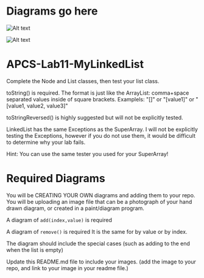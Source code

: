 # Diagrams go here

![Alt text](IMAGEFILENAME.jpg?raw=true "Title" ) 

![Alt text](IMAGEFILENAME.jpg?raw=true "Title" ) 

# APCS-Lab11-MyLinkedList

Complete the Node and List classes, then test your list class. 

toString() is required. The format is just like the ArrayList: comma+space separated values inside of square brackets. Examplels: "[]" or "[value1]" or "[value1, value2, value3]"

toStringReversed() is highly suggested but will not be explicitly tested.

LinkedList has the same Exceptions as the SuperArray. I will not be explicitly testing the Exceptions, however if you do not use them, it would be difficult to determine why your lab fails.

Hint: You can use the same tester you used for your SuperArray!

# Required Diagrams


You will be CREATING YOUR OWN diagrams and adding them to your repo. You will be uploading an image file that can be a photograph of your hand drawn diagram, or created in a paint/diagram program.

A diagram of `add(index,value)` is required

A diagram of `remove()` is required It is the same for by value or by index.

The diagram should include the special cases (such as adding to the end when the list is empty)

Update this README.md file to include your images. (add the image to your repo, and link to your image in your readme file.)

